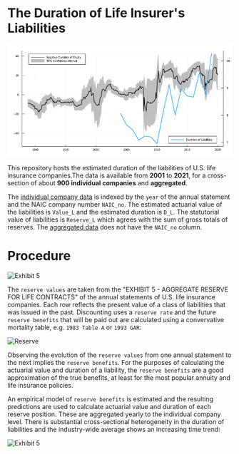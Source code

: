 # The Duration of Life Insurer's Liabilities

![public companies durations](</misc/Stock Market Equity Dura.png>)

This repository hosts the estimated duration of the liabilities of U.S. life insurance companies.The data is available from **2001** to **2021**, for a cross-section of about **900 individual companies** and **aggregated**.

The [individual company data](/data/liability_duration.csv) is indexed by the `year` of the annual statement and the NAIC company number `NAIC_no`. The estimated actuarial value of the liabilities is `Value_L` and the estimated duration is `D_L`. The statutorial value of liabilities is `Reserve_L` which agrees with the sum of gross totals of reserves. The [aggregated data](/data/liability_duration_agg.csv) does not have the `NAIC_no` column.

# Procedure

![Exhibit 5](<ex5.png>)

The `reserve values` are taken from the "EXHIBIT 5 - AGGREGATE RESERVE FOR LIFE CONTRACTS" of the annual statements of U.S. life insurance companies. Each row reflects the present value of a class of liabilities that was issued in the past. Discounting uses a `reserve rate` and the future `reserve benefits` that will be paid out are calculated using a convervative mortality table, e.g. `1983 Table A` or `1993 GAR`:

![Reserve](<value.gif>)

Observing the evolution of the `reserve values` from one annual statement to the next implies the `reserve benefits`. For the purposes of calculating the actuarial value and duration of a liability, the `reserve benefits` are a good approximation of the true benefits, at least for the most popular annuity and life insurance policies. 

An empirical model of `reserve benefits` is estimated and the resulting predictions are used to calculate actuarial value and duration of each reserve position. These are aggregated yearly to the individual company level. There is substantial cross-sectional heterogeneity in the duration of liabilities and the industry-wide average shows an increasing time trend:

![Exhibit 5](<Duration Liabilities.png>)
